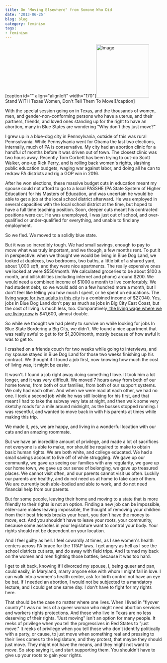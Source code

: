 ```yaml
---
title: On "Moving Elsewhere" from Somone Who Did
date: '2013-06-25'
blog: blog
category: feminism
tags:
- feminism
---
```


[caption id="" align="alignleft" width="170"]<a href="http://www.nikkilizmurray.com/wp-content/uploads/2013/06/standwithtexaswomen_zpsbe2912e7.png"><img id="i-194" class="size-full wp-image " title="stand with texas women" src="http://www.nikkilizmurray.com/wp-content/uploads/2013/06/standwithtexaswomen_zpsbe2912e7.png?w=170" alt="Image" width="170" height="170" /></a> Stand WITH Texas Women, Don't Tell Them To Move![/caption]

With the special session going on in Texas, and the thousands of women, men, and gender-non-conforming persons who have a uterus, and their partners, friends, and loved ones standing up for the right to have an abortion, many in Blue States are wondering "Why don't they just move?"

<!--more-->

I grew up in a blue-dog city in Pennsylvania, outside of this was rural Pennsylvania. While Pennsylvania went for Obama the last two elections, internally, much of PA is conservative. My city had an abortion clinic for a handful of months before it was driven out of town. The closest clinic was two hours away. Recently Tom Corbett has been trying to out-do Scott Walker, one-up Rick Perry, and is rolling back women's rights, slashing public education budgets, waging war against labor, and doing all he can to redraw PA districts and rig a GOP win in 2016.

After he won elections, these massive budget cuts in education meant my spouse could not afford to go to a local PASSHE (PA State System of Higher Education) for his Masters of Education, and was uncertain he would be able to get a job at the local school district afterward. He was employed in several capacities with the local school district at the time, but hoped to have a full time teaching position. Soon, deeper cuts meant his contracted positions were cut. He was unemployed, I was just out of school, and over-qualified or under-qualified for everything, and unable to find any employment.

So we fled. We moved to a solidly blue state.

But it was so incredibly tough. We had small savings, enough to pay to move what was truly important, and we though, a few months rent. To put it in perspective: when we thought we would be living in Blue Dog Land, we looked at duplexes, two bedrooms, two baths, a little bit of a shared yard, about 1,000 sqft, and they were nice apartments. The really expensive ones we looked at were $550/month. We calculated groceries to be about $100 a month, and bills/utilities (including internet and phone) around $200. We would need a combined income of $1000 a month to live comfortably. We had student debt, so we would add on a few hundred more a month, but I don't feel like telling you how much I spent, or he spent on educations. The <a href="http://livingwage.mit.edu/counties/42049">living wage for two adults in this city</a> is a combined income of $27,040. Yes, jobs in Blue Dog Land don't pay as much as jobs in Big City East Coast, but the cost of living is much less, too. Comparatively,<a href="http://livingwage.mit.edu/counties/24031"> the living wage where we are living now</a> is $41,600, almost double.

So while we thought we had plenty to survive on while looking for jobs In Blue State Bordering a Big City, we didn't. We found a nice apartment that was really awful to get to for $1,200/month, mostly because of how awful it was to get to.

I crashed on a friends couch for two weeks while going to interviews, and my spouse stayed in Blue Dog Land for those two weeks finishing up his contract. We thought if I found a job first, now knowing how much the cost of living was, it might be easier.

It wasn't. I found a job right away doing something I love. It took him a lot longer, and it was very difficult. We moved 7 hours away from both of our home towns, from both of our families, from both of our support systems. We only had each other. And when we were mad at each other, we had no one. I took a second job while he was still looking for his first, and that meant I had to take the subway very late at night, and then walk some very sketchy roads for a mile around midnight, as the busses stopped running. I was resentful, and wanted to move back in with his parents at times while making this trip.

We made it, yes, we are happy, and living in a wonderful location with our cats and an amazing roommate.

But we have an incredible amount of privilege, and made a lot of sacrifices not everyone is able to make, nor should be required to make to obtain basic human rights. We are both white, and college educated. We had a small savings account to live off of while struggling. We gave up our community, we gave up seeing our families with any regularity, we gave up our home town, we gave up our sense of belonging, we gave up treasured places. We cannot visit often, and our parents cannot visit us often. Luckily our parents are healthy, and do not need us at home to take care of them. We are currently both able-bodied and able to work, and do not need financial help from our parents.

But for some people, leaving their home and moving to a state that is more friendly to their rights is not an option. Finding a new job can be impossible, elder-care makes leaving impossible, the thought of removing your children from their best friends breaks your heart, you don't have the money to move, ect. And you shouldn't have to leave your roots, your community, because some assholes in your legislature want to control your body. Your rights should not be dependent on your location.

And I feel guilty as hell. I feel cowardly at times, as I see women's health centers across PA brace for the TRAP laws. I get angry as hell as I see the school districts cut arts, and do away with field trips. And I turned my back on the women and men fighting those battles; because it was too hard.

I get to sit back, knowing if I divorced my spouse, I, being queer and pan, could easily, in Maryland, marry anyone else with whom I might fall in love. I can walk into a women's health center, ask for birth control not have an eye be bat. If I needed an abortion, I would not be subjected to a mandatory lecture, and I could get one same day. I don't have to fight for my rights here.

That should be the case no matter where one lives. When I lived in "flyover country" I was no less of a queer woman who might need abortion services and workers rights protections. And those who live in Texas are no less deserving of their rights. "Just moving" isn't an option for many people. It reeks of privilege when you tell the progressives in Red States to "just move." It reeks of privilege when you tell those who don't identify politically with a party, or cause, to just move when something real and pressing to their lives comes to the legislature, and they protest, that maybe they should just move. They might not have the means, and they might not want to move. So stop saying it, and start supporting them. You shouldn't have to give up your roots to gain your rights.
